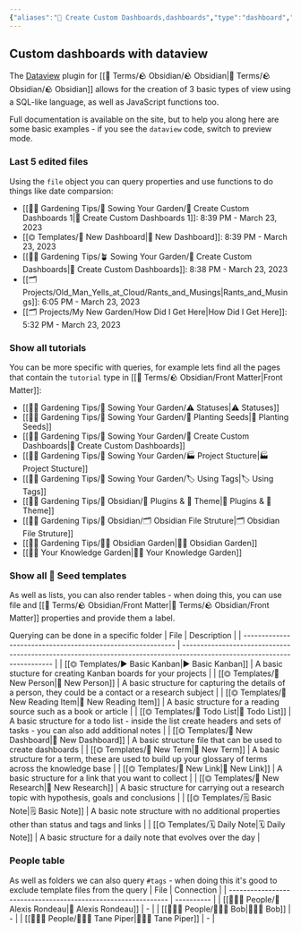 ```yaml
---
{"aliases":"🎯 Create Custom Dashboards,dashboards","type":"dashboard","dg-publish":true,"permalink":"/gardening-tips/sowing-your-garden/create-custom-dashboards-1/","dgPassFrontmatter":true}
---
```



## Custom dashboards with dataview
The [Dataview](https://blacksmithgu.github.io/obsidian-dataview/) plugin for [[📇 Terms/🪨 Obsidian/🪨 Obsidian\|📇 Terms/🪨 Obsidian/🪨 Obsidian]] allows for the creation of 3 basic types of view using a SQL-like language, as well as JavaScript functions too.

Full documentation is available on the site, but to help you along here are some basic examples - if you see the `dataview` code, switch to preview mode.

### Last 5 edited files
Using the `file` object you can query properties and use functions to do things like date comparsion:
- [[👩‍🌾 Gardening Tips/🌾 Sowing Your Garden/🎯  Create Custom Dashboards 1\|🎯  Create Custom Dashboards 1]]: 8:39 PM - March 23, 2023
- [[⏣ Templates/📰 New Dashboard\|📰 New Dashboard]]: 8:39 PM - March 23, 2023
- [[👩‍🌾 Gardening Tips/🪴 Sowing Your Garden/🎯  Create Custom Dashboards\|🎯  Create Custom Dashboards]]: 8:38 PM - March 23, 2023
- [[🗂 Projects/Old_Man_Yells_at_Cloud/Rants_and_Musings\|Rants_and_Musings]]: 6:05 PM - March 23, 2023
- [[🗂 Projects/My New Garden/How Did I Get Here\|How Did I Get Here]]: 5:32 PM - March 23, 2023


### Show all tutorials
You can be more specific with queries, for example lets find all the pages that contain the `tutorial` type in [[📇 Terms/🪨 Obsidian/Front Matter\|Front Matter]]:
- [[👩‍🌾 Gardening Tips/🌾 Sowing Your Garden/⚠️ Statuses\|⚠️ Statuses]]
- [[👩‍🌾 Gardening Tips/🌾 Sowing Your Garden/🌱 Planting Seeds\|🌱 Planting Seeds]]
- [[👩‍🌾 Gardening Tips/🌾 Sowing Your Garden/🎯  Create Custom Dashboards\|🎯  Create Custom Dashboards]]
- [[👩‍🌾 Gardening Tips/🌾 Sowing Your Garden/🏭  Project Stucture\|🏭  Project Stucture]]
- [[👩‍🌾 Gardening Tips/🌾 Sowing Your Garden/🏷 Using Tags\|🏷 Using Tags]]
- [[👩‍🌾 Gardening Tips/💎 Obsidian/🔌 Plugins & 🌈 Theme\|🔌 Plugins & 🌈 Theme]]
- [[👩‍🌾 Gardening Tips/💎 Obsidian/🗂 Obsidian File Struture\|🗂 Obsidian File Struture]]
- [[👩‍🌾 Gardening Tips/💎🌳 Obsidian Garden\|💎🌳 Obsidian Garden]]
- [[👩‍🌾 Your Knowledge Garden\|👩‍🌾 Your Knowledge Garden]]


### Show all 🌱 Seed templates
As well as lists, you can also render tables - when doing this, you can use file and [[📇 Terms/🪨 Obsidian/Front Matter\|📇 Terms/🪨 Obsidian/Front Matter]] properties and provide them a label.

Querying can be done in a specific folder
| File                                                        | Description                                                                                                              |
| ----------------------------------------------------------- | ------------------------------------------------------------------------------------------------------------------------ |
| [[⏣ Templates/▶️ Basic Kanban\|▶️ Basic Kanban]]         | A basic stucture for creating Kanban boards for your projects                                                            |
| [[⏣ Templates/👤 New Person\|👤 New Person]]             | A basic structure for capturing the details of a person, they could be a contact or a research subject                   |
| [[⏣ Templates/📙 New Reading Item\|📙 New Reading Item]] | A basic structure for a reading source such as a book or article                                                         |
| [[⏣ Templates/📝 Todo List\|📝 Todo List]]               | A basic structure for a todo list - inside the list create headers and sets of tasks - you can also add additional notes |
| [[⏣ Templates/📰 New Dashboard\|📰 New Dashboard]]       | A basic structure file that can be used to create dashboards                                                             |
| [[⏣ Templates/🔖 New Term\|🔖 New Term]]                 | A basic structure for a term, these are used to build up your glossary of terms across the knowledge base                |
| [[⏣ Templates/🔗 New Link\|🔗 New Link]]                 | A basic structure for a link that you want to collect                                                                    |
| [[⏣ Templates/🔬 New Research\|🔬 New Research]]         | A basic structure for carrying out a research topic with hypothesis, goals and conclusions                               |
| [[⏣ Templates/🗒 Basic Note\|🗒 Basic Note]]             | A basic note structure with no additional properties other than status and tags and links                                |
| [[⏣ Templates/🗓 Daily Note\|🗓 Daily Note]]             | A basic structure for a daily note that evolves over the day                                                             |


### People table
As well as folders we can also query `#tags` - when doing this it's good to exclude template files from the query
| File                                                          | Connection |
| ------------------------------------------------------------- | ---------- |
| [[👨‍👧‍👦 People/👤 Alexis Rondeau\|👤 Alexis Rondeau]]   | \-         |
| [[👨‍👧‍👦 People/👨🏻‍🌾 Bob\|👨🏻‍🌾 Bob]]               | \-         |
| [[👨‍👧‍👦 People/🧑🏻‍💻 Tane Piper\|🧑🏻‍💻 Tane Piper]] | \-         |

